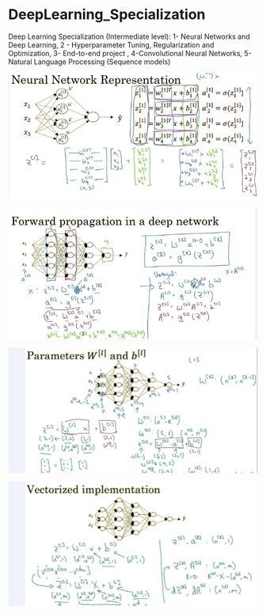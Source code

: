 # DeepLearning_Specialization
Deep Learning Specialization (Intermediate level): 1- Neural Networks and Deep Learning, 2 - Hyperparameter Tuning, Regularization and Optimization, 3- End-to-end project , 4-Convolutional Neural Networks, 5- Natural Language Processing (Sequence models)


![Neural network representation](NeuralNetworkRepresentation.png)

![Feed Forward representation](FeedForward.png)

![ParametersWb representation](ParametersWb.png)

![Vectorized implementation](VectorizedImplementation.png)


